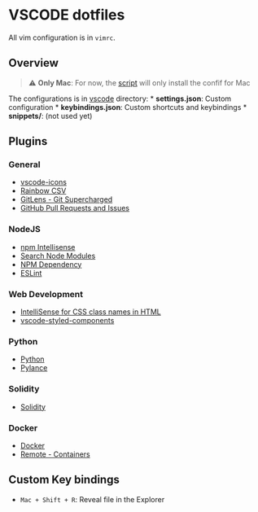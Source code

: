 # VSCODE dotfiles

All vim configuration is in `vimrc`.

## Overview

> ⚠️ **Only Mac**: For now, the [script](../install/dotfiles_wipe-and-install-visual-studio-mac.sh) will only install
> the confif for Mac

The configurations is in [vscode](../vscode) directory:
    * **settings.json**: Custom configuration
    * **keybindings.json**: Custom shortcuts and keybindings
    * **snippets/**: (not used yet)

## Plugins

### General
* [vscode-icons](https://marketplace.visualstudio.com/items?itemName=vscode-icons-team.vscode-icons)
* [Rainbow CSV](https://marketplace.visualstudio.com/items?itemName=mechatroner.rainbow-csv)
* [GitLens - Git Supercharged](https://marketplace.visualstudio.com/items?itemName=eamodio.gitlens)
* [GitHub Pull Requests and Issues](https://marketplace.visualstudio.com/items?itemName=GitHub.vscode-pull-request-github)

### NodeJS
* [npm Intellisense](https://marketplace.visualstudio.com/items?itemName=christian-kohler.npm-intellisense)
* [Search Node Modules](https://marketplace.visualstudio.com/items?itemName=chen86860.search-node-modules-quickly)
* [NPM Dependency](https://marketplace.visualstudio.com/items?itemName=howardzuo.vscode-npm-dependency)
* [ESLint](https://marketplace.visualstudio.com/items?itemName=dbaeumer.vscode-eslint)

### Web Development
* [IntelliSense for CSS class names in HTML](https://marketplace.visualstudio.com/items?itemName=Zignd.html-css-class-completion)
* [vscode-styled-components](https://marketplace.visualstudio.com/items?itemName=styled-components.vscode-styled-components)

### Python
* [Python](https://marketplace.visualstudio.com/items?itemName=ms-python.python)
* [Pylance](https://marketplace.visualstudio.com/items?itemName=ms-python.vscode-pylance)

### Solidity
* [Solidity](https://marketplace.visualstudio.com/items?itemName=JuanBlanco.solidity)

### Docker
* [Docker](https://marketplace.visualstudio.com/items?itemName=ms-azuretools.vscode-docker)
* [Remote - Containers](https://marketplace.visualstudio.com/items?itemName=ms-vscode-remote.remote-containers)

## Custom Key bindings
  * `Mac + Shift + R`: Reveal file in the Explorer

